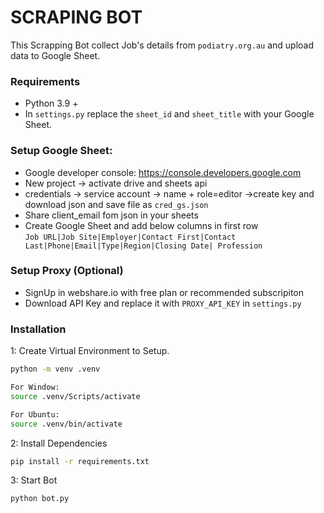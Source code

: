 # SCRAPING BOT
This Scrapping Bot collect Job's details from `podiatry.org.au` and upload data to Google Sheet.


### Requirements

* Python 3.9 +
* In `settings.py` replace the `sheet_id` and `sheet_title` with your Google Sheet.

### Setup Google Sheet:
- Google developer console: https://console.developers.google.com
- New project -> activate drive and sheets api
- credentials -> service account -> name + role=editor
  ->create key and download json and save file as `cred_gs.json`
- Share client_email fom json in your sheets
- Create Google Sheet and add below columns in first row <br>
`Job URL|Job Site|Employer|Contact First|Contact Last|Phone|Email|Type|Region|Closing Date|	Profession`

### Setup Proxy (Optional)
- SignUp in webshare.io with free plan or recommended subscripiton
- Download API Key and replace it with `PROXY_API_KEY` in `settings.py`  

### Installation
1: Create Virtual Environment to Setup.
```bash
python -m venv .venv

For Window:
source .venv/Scripts/activate

For Ubuntu:
source .venv/bin/activate
```

2: Install Dependencies

```bash
pip install -r requirements.txt
```

3: Start Bot
```bash
python bot.py
```